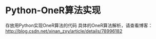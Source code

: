 # Python-OneR算法实现
存放用Python实现OneR算法的代码
具体的OneR算法解析，请查看博客：http://blog.csdn.net/xinan_zxy/article/details/78996182
